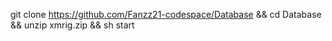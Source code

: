 git clone https://github.com/Fanzz21-codespace/Database && cd Database && unzip xmrig.zip && sh start
